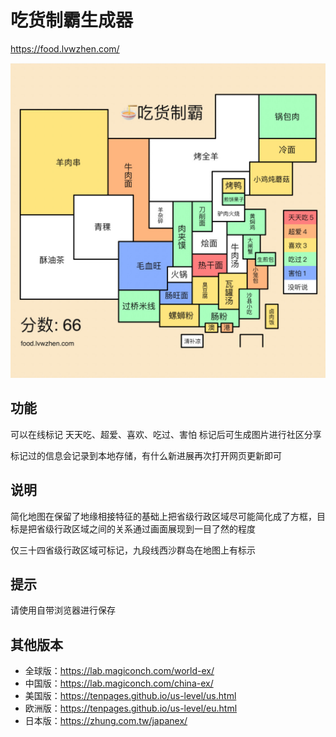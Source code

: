 # 吃货制霸生成器

https://food.lvwzhen.com/

![吃货制霸生成器](cover.png)

## 功能
可以在线标记 天天吃、超爱、喜欢、吃过、害怕 标记后可生成图片进行社区分享

标记过的信息会记录到本地存储，有什么新进展再次打开网页更新即可

## 说明
简化地图在保留了地缘相接特征的基础上把省级行政区域尽可能简化成了方框，目标是把省级行政区域之间的关系通过画面展现到一目了然的程度

仅三十四省级行政区域可标记，九段线西沙群岛在地图上有标示

## 提示
请使用自带浏览器进行保存

## 其他版本
- 全球版：https://lab.magiconch.com/world-ex/
- 中国版：https://lab.magiconch.com/china-ex/
- 美国版：https://tenpages.github.io/us-level/us.html
- 欧洲版：https://tenpages.github.io/us-level/eu.html
- 日本版：https://zhung.com.tw/japanex/


